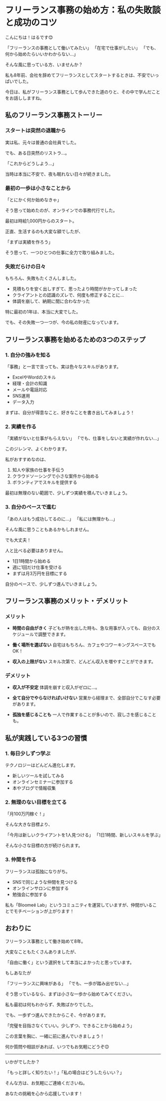 # フリーランス事務の始め方：私の失敗談と成功のコツ

こんにちは！はるです😊

「フリーランスの事務として働いてみたい」
「在宅で仕事がしたい」
「でも、何から始めたらいいかわからない...」

そんな風に思っている方、いませんか？

私も8年前、会社を辞めてフリーランスとしてスタートするときは、不安でいっぱいでした。

今日は、私がフリーランス事務として歩んできた道のりと、その中で学んだことをお話ししますね。

## 私のフリーランス事務ストーリー

### スタートは突然の退職から

実は私、元々は普通の会社員でした。

でも、ある日突然のリストラ...。

「これからどうしよう...」

当時は本当に不安で、夜も眠れない日々が続きました。

### 最初の一歩は小さなことから

「とにかく何か始めなきゃ」

そう思って始めたのが、オンラインでの事務代行でした。

最初は時給1,000円からのスタート。

正直、生活するのも大変な額でしたが、

「まずは実績を作ろう」

そう思って、一つひとつの仕事に全力で取り組みました。

### 失敗だらけの日々

もちろん、失敗もたくさんしました。

- 見積もりを安く出しすぎて、思ったより時間がかかってしまった
- クライアントとの認識のズレで、何度も修正することに...
- 体調を崩して、納期に間に合わなかった

特に最初の1年は、本当に大変でした。

でも、その失敗一つ一つが、今の私の財産になっています。

## フリーランス事務を始めるための3つのステップ

### 1. 自分の強みを知る

「事務」と一言で言っても、実は色々なスキルがあります。

- ExcelやWordのスキル
- 経理・会計の知識
- メールや電話対応
- SNS運用
- データ入力

まずは、自分が得意なこと、好きなことを書き出してみましょう！

### 2. 実績を作る

「実績がないと仕事がもらえない」
「でも、仕事をしないと実績が作れない...」

このジレンマ、よくわかります。

私がおすすめなのは、

1. 知人や家族の仕事を手伝う
2. クラウドソーシングで小さな案件から始める
3. ボランティアでスキルを提供する

最初は無理のない範囲で、少しずつ実績を積んでいきましょう。

### 3. 自分のペースで進む

「あの人はもう成功してるのに...」
「私には無理かも...」

そんな風に思うこともあるかもしれません。

でも大丈夫！

人と比べる必要はありません。

- 1日1時間から始める
- 週に1回だけ仕事を受ける
- まずは月3万円を目標にする

自分のペースで、少しずつ進んでいきましょう。

## フリーランス事務のメリット・デメリット

### メリット

- **時間の自由がきく**
  子どもが熱を出した時も、急な用事が入っても、自分のスケジュールで調整できます。

- **働く場所を選ばない**
  自宅はもちろん、カフェやコワーキングスペースでもOK！

- **収入の上限がない**
  スキル次第で、どんどん収入を増やすことができます。

### デメリット

- **収入が不安定**
  体調を崩すと収入がゼロに...。

- **全て自分でやらなければいけない**
  営業から経理まで、全部自分でこなす必要があります。

- **孤独を感じることも**
  一人で作業することが多いので、寂しさを感じることも。

## 私が実践している3つの習慣

### 1. 毎日少しずつ学ぶ

テクノロジーはどんどん進化します。

- 新しいツールを試してみる
- オンラインセミナーに参加する
- 本やブログで情報収集

### 2. 無理のない目標を立てる

「月100万円稼ぐ！」

そんな大きな目標より、

「今月は新しいクライアントを1人見つける」
「1日1時間、新しいスキルを学ぶ」

そんな小さな目標の方が続けられます。

### 3. 仲間を作る

フリーランスは孤独になりがち。

- SNSで同じような仲間を見つける
- オンラインサロンに参加する
- 勉強会に参加する

私も「Bloomeë Lab」というコミュニティを運営していますが、仲間がいることでモチベーションが上がります！

## おわりに

フリーランス事務として働き始めて8年。

大変なこともたくさんありましたが、

「自由に働く」という選択をして本当によかったと思っています。

もしあなたが

「フリーランスに興味がある」
「でも、一歩が踏み出せない...」

そう思っているなら、まずは小さな一歩から始めてみてください。

私も最初は何もわからず、失敗ばかりでした。

でも、一歩ずつ進んできたからこそ、今があります。

「完璧を目指さなくていい。少しずつ、できることから始めよう」

この言葉を胸に、一緒に前に進んでいきましょう！

何か質問や相談があれば、いつでもお気軽にどうぞ😊

---

いかがでしたか？

「もっと詳しく知りたい！」「私の場合はどうしたらいい？」

そんな方は、お気軽にご連絡くださいね。

あなたの挑戦を心から応援しています！
